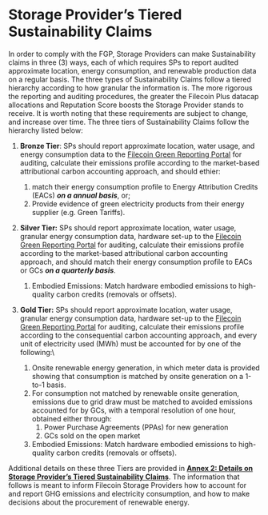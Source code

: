 # Storage Provider’s Tiered Sustainability Claims

In order to comply with the FGP, Storage Providers can make Sustainability claims in three (3) ways, each of which requires SPs to report audited approximate location, energy consumption, and renewable production data on a regular basis. The three types of Sustainability Claims follow a tiered hierarchy according to how granular the information is. The more rigorous the reporting and auditing procedures, the greater the Filecoin Plus datacap allocations and Reputation Score boosts the Storage Provider stands to receive. It is worth noting that these requirements are subject to change, and increase over time. The three tiers of Sustainability Claims follow the hierarchy listed below:

1. **Bronze Tier**: SPs should report approximate location, water usage, and energy consumption data to the [Filecoin Green Reporting Portal](additional-resources/annex-3-filecoin-green-reporting-portal.md) for auditing, calculate their emissions profile according to the market-based attributional carbon accounting approach, and should ethier:
   1. match their energy consumption profile to Energy Attribution Credits (EACs) _**on a annual basis**_, or;
   2. Provide evidence of green electricity products from their energy supplier (e.g. Green Tariffs).
2. **Silver Tier:** SPs should report approximate location, water usage, granular energy consumption data, hardware set-up to the [Filecoin Green Reporting Portal](additional-resources/annex-3-filecoin-green-reporting-portal.md) for auditing, calculate their emissions profile according to the market-based attributional carbon accounting approach, and should match their energy consumption profile to EACs or GCs _**on a quarterly basis**_.
   1. Embodied Emissions: Match hardware embodied emissions to high-quality carbon credits (removals or offsets).
3. **Gold Tier:** SPs should report approximate location, water usage, granular energy consumption data, hardware set-up to the [Filecoin Green Reporting Portal](additional-resources/annex-3-filecoin-green-reporting-portal.md) for auditing, calculate their emissions profile according to the consequential carbon accounting approach, and every unit of electricity used (MWh) must be accounted for by one of the following:\

   1. Onsite renewable energy generation, in which meter data is provided showing that consumption is matched by onsite generation on a 1-to-1 basis.
   2. For consumption not matched by renewable onsite generation, emissions due to grid draw must be matched to avoided emissions accounted for by GCs, with a temporal resolution of one hour, obtained either through:
      1. Power Purchase Agreements (PPAs) for new generation
      2. GCs sold on the open market
   3. Embodied Emissions: Match hardware embodied emissions to high-quality carbon credits (removals or offsets).

Additional details on these three Tiers are provided in [**Annex 2: Details on Storage Provider’s Tiered Sustainability Claims**](additional-resources/annex-2-details-on-storage-providers-tiered-sustainability-claims.md). The information that follows is meant to inform Filecoin Storage Providers how to account for and report GHG emissions and electricity consumption, and how to make decisions about the procurement of renewable energy.
